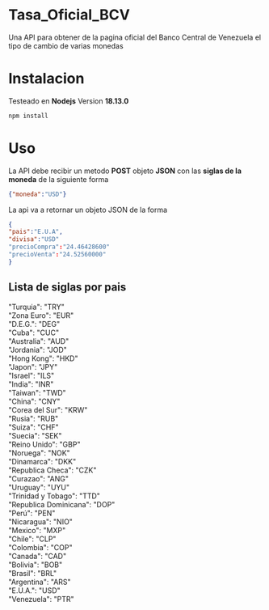 # Tasa_Oficial_BCV
Una API para obtener de la pagina oficial del Banco Central de Venezuela el tipo de cambio de varias monedas

# Instalacion
Testeado en **Nodejs** Version **18.13.0**

```bash
npm install
```

# Uso
La API debe recibir un metodo **POST** objeto **JSON** con las **siglas de la moneda** de la siguiente forma
```json
{"moneda":"USD"}
```

La api va a retornar un objeto JSON de la forma
```json
{
"pais":"E.U.A",
"divisa":"USD"
"precioCompra":"24.46428600"
"precioVenta":"24.52560000"
}
```

## Lista de siglas por pais
"Turquia": "TRY"<br>
"Zona Euro": "EUR"<br>
"D.E.G.": "DEG"<br>
"Cuba": "CUC"<br>
"Australia": "AUD"<br>
"Jordania": "JOD"<br>
"Hong Kong": "HKD"<br>
"Japon": "JPY"<br>
"Israel": "ILS"<br>
"India": "INR"<br>
"Taiwan": "TWD"<br>
"China": "CNY"<br>
"Corea del Sur": "KRW"<br>
"Rusia": "RUB"<br>
"Suiza": "CHF"<br>
"Suecia": "SEK"<br>
"Reino Unido": "GBP"<br>
"Noruega": "NOK"<br>
"Dinamarca": "DKK"<br>
"Republica Checa": "CZK"<br>
"Curazao": "ANG"<br>
"Uruguay": "UYU"<br>
"Trinidad y Tobago": "TTD"<br>
"Republica Dominicana": "DOP"<br>
"Perú": "PEN"<br>
"Nicaragua": "NIO"<br>
"Mexico": "MXP"<br>
"Chile": "CLP"<br>
"Colombia": "COP"<br>
"Canada": "CAD"<br>
"Bolivia": "BOB"<br>
"Brasil": "BRL"<br>
"Argentina": "ARS"<br>
"E.U.A.": "USD"<br>
"Venezuela": "PTR"<br>
